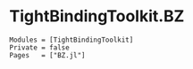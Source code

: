 # TightBindingToolkit.BZ

```@autodocs
Modules = [TightBindingToolkit]
Private = false
Pages   = ["BZ.jl"]
```